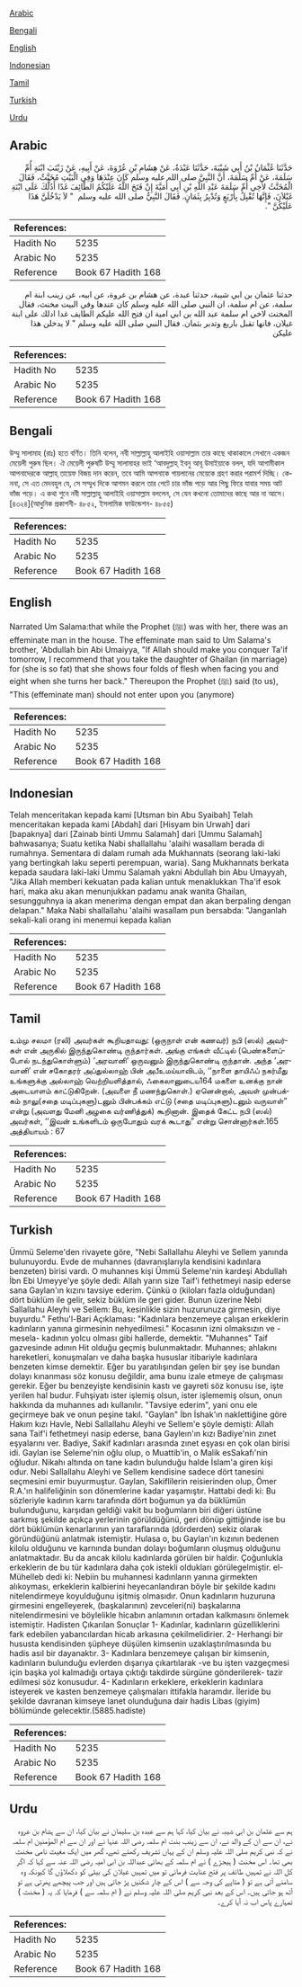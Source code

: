 [Arabic](#arabic)

[Bengali](#bengali)

[English](#english)

[Indonesian](#indonesian)

[Tamil](#tamil)

[Turkish](#turkish)

[Urdu](#urdu)

## Arabic


<div dir="rtl" lang="ar" style={{fontSize:'larger',backgroundColor:'#f8f9fa',padding:20}}>
حَدَّثَنَا عُثْمَانُ بْنُ أَبِي شَيْبَةَ، حَدَّثَنَا عَبْدَةُ، عَنْ هِشَامِ بْنِ عُرْوَةَ، عَنْ أَبِيهِ، عَنْ زَيْنَبَ ابْنَةِ أُمِّ سَلَمَةَ، عَنْ أُمِّ سَلَمَةَ، أَنَّ النَّبِيَّ صلى الله عليه وسلم كَانَ عِنْدَهَا وَفِي الْبَيْتِ مُخَنَّثٌ، فَقَالَ الْمُخَنَّثُ لأَخِي أُمِّ سَلَمَةَ عَبْدِ اللَّهِ بْنِ أَبِي أُمَيَّةَ إِنْ فَتَحَ اللَّهُ عَلَيْكُمُ الطَّائِفَ غَدًا أَدُلُّكَ عَلَى ابْنَةِ غَيْلاَنَ، فَإِنَّهَا تُقْبِلُ بِأَرْبَعٍ وَتُدْبِرُ بِثَمَانٍ‏.‏ فَقَالَ النَّبِيُّ صلى الله عليه وسلم ‏ "‏ لاَ يَدْخُلَنَّ هَذَا عَلَيْكُنَّ ‏"‏‏.‏
</div>
<div style={{backgroundColor:'#f8f9fa',padding:20, marginBottom: 10}}><table> <thead> <tr> <th>References:</th> <th></th> </tr> </thead> <tbody><tr><td>Hadith No</td><td>5235</td></tr><tr><td>Arabic No</td><td>5235</td></tr><tr><td>Reference</td><td>Book 67 Hadith 168</td></tr></tbody></table></div>


<div dir="rtl" lang="ar" style={{fontSize:'larger',backgroundColor:'#f8f9fa',padding:20}}>
حدثنا عثمان بن ابي شيبة، حدثنا عبدة، عن هشام بن عروة، عن ابيه، عن زينب ابنة ام سلمة، عن ام سلمة، ان النبي صلى الله عليه وسلم كان عندها وفي البيت مخنث، فقال المخنث لاخي ام سلمة عبد الله بن ابي امية ان فتح الله عليكم الطايف غدا ادلك على ابنة غيلان، فانها تقبل باربع وتدبر بثمان. فقال النبي صلى الله عليه وسلم " لا يدخلن هذا عليكن
</div>
<div style={{backgroundColor:'#f8f9fa',padding:20, marginBottom: 10}}><table> <thead> <tr> <th>References:</th> <th></th> </tr> </thead> <tbody><tr><td>Hadith No</td><td>5235</td></tr><tr><td>Arabic No</td><td>5235</td></tr><tr><td>Reference</td><td>Book 67 Hadith 168</td></tr></tbody></table></div>

## Bengali


<div dir="ltr" lang="bn" style={{fontSize:'larger',backgroundColor:'#f8f9fa',padding:20}}>
উম্মু সালামাহ (রাঃ) হতে বর্ণিত। তিনি বলেন, নবী সাল্লাল্লাহু আলাইহি ওয়াসাল্লাম তার কাছে থাকাকালে সেখানে একজন মেয়েলী পুরুষ ছিল। ঐ মেয়েলী পুরুষটি উম্মু সালামাহর ভাই ‘আবদুল্লাহ্ ইবনু আবূ উমাইয়াকে বলল, যদি আগামীকাল আপনাদেরকে আল্লাহ্ তায়েফ বিজয় দান করেন, তবে আমি আপনাকে গায়লানের মেয়েকে গ্রহণ করার পরামর্শ দিচ্ছি। কেননা, সে এত মেদবহুল যে, সে সম্মুখ দিকে আগমন করলে তার পেটে চার ভাঁজ পড়ে আর পিছু ফিরে যাবার সময় আট ভাঁজ পড়ে। এ কথা শুনে নবী সাল্লাল্লাহু আলাইহি ওয়াসাল্লাম বললেন, সে যেন কখনো তোমাদের কাছে আর না আসে। [৪৩২৪](আধুনিক প্রকাশনী- ৪৮৫২, ইসলামিক ফাউন্ডেশন- ৪৮৫৫)
</div>
<div style={{backgroundColor:'#f8f9fa',padding:20, marginBottom: 10}}><table> <thead> <tr> <th>References:</th> <th></th> </tr> </thead> <tbody><tr><td>Hadith No</td><td>5235</td></tr><tr><td>Arabic No</td><td>5235</td></tr><tr><td>Reference</td><td>Book 67 Hadith 168</td></tr></tbody></table></div>

## English


<div dir="ltr" lang="en" style={{fontSize:'larger',backgroundColor:'#f8f9fa',padding:20}}>
Narrated Um Salama:that while the Prophet (ﷺ) was with her, there was an effeminate man in the house. The effeminate man said to Um Salama's brother, 'Abdullah bin Abi Umaiyya, "If Allah should make you conquer Ta'if tomorrow, I recommend that you take the daughter of Ghailan (in marriage) for (she is so fat) that she shows four folds of flesh when facing you and eight when she turns her back." Thereupon the Prophet (ﷺ) said (to us), "This (effeminate man) should not enter upon you (anymore)
</div>
<div style={{backgroundColor:'#f8f9fa',padding:20, marginBottom: 10}}><table> <thead> <tr> <th>References:</th> <th></th> </tr> </thead> <tbody><tr><td>Hadith No</td><td>5235</td></tr><tr><td>Arabic No</td><td>5235</td></tr><tr><td>Reference</td><td>Book 67 Hadith 168</td></tr></tbody></table></div>

## Indonesian


<div dir="ltr" lang="id" style={{fontSize:'larger',backgroundColor:'#f8f9fa',padding:20}}>
Telah menceritakan kepada kami [Utsman bin Abu Syaibah] Telah menceritakan kepada kami [Abdah] dari [Hisyam bin Urwah] dari [bapaknya] dari [Zainab binti Ummu Salamah] dari [Ummu Salamah] bahwasanya; Suatu ketika Nabi shallallahu 'alaihi wasallam berada di rumahnya. Sementara di dalam rumah ada Mukhannats (seorang laki-laki yang bertingkah laku seperti perempuan, waria). Sang Mukhannats berkata kepada saudara laki-laki Ummu Salamah yakni Abdullah bin Abu Umayyah, "Jika Allah memberi kekuatan pada kalian untuk menaklukkan Tha'if esok hari, maka aku akan menunjukkan padamu anak wanita Ghailan, sesungguhnya ia akan menerima dengan empat dan akan berpaling dengan delapan." Maka Nabi shallallahu 'alaihi wasallam pun bersabda: "Janganlah sekali-kali orang ini menemui kepada kalian
</div>
<div style={{backgroundColor:'#f8f9fa',padding:20, marginBottom: 10}}><table> <thead> <tr> <th>References:</th> <th></th> </tr> </thead> <tbody><tr><td>Hadith No</td><td>5235</td></tr><tr><td>Arabic No</td><td>5235</td></tr><tr><td>Reference</td><td>Book 67 Hadith 168</td></tr></tbody></table></div>

## Tamil


<div dir="ltr" lang="ta" style={{fontSize:'larger',backgroundColor:'#f8f9fa',padding:20}}>
உம்மு சலமா (ரலி) அவர்கள் கூறியதாவது: (ஒருநாள் என் கணவர்) நபி (ஸல்) அவர்கள் என் அருகில் இருந்துகொண்டி ருந்தார்கள். அங்கு எங்கள் வீட்டில் (பெண்களைப்போல் நடந்துகொள்ளும்) ‘அரவானி’ ஒருவனும் இருந்துகொண்டி ருந்தான். அந்த ‘அரவானி’ என் சகோதரர் அப்துல்லாஹ் பின் அபீஉமய்யாவிடம், ‘‘நாளை தாயிஃப் நகர்மீது உங்களுக்கு அல்லாஹ் வெற்றியளித்தால், ஃகைலானுடைய164 மகளை உனக்கு நான் அடையாளம் காட்டுகிறேன். (அவளை நீ மணந்துகொள்.) ஏனென்றால், அவள் முன்பக்கம் நாலு(சதை மடிப்புகளு)டனும் பின்பக்கம் எட்டு (சதை மடிப்புகளு)டனும் வருவாள்” என்று (அவளது மேனி அழகை வர்ணித்துக்) கூறினான். இதைக் கேட்ட நபி (ஸல்) அவர்கள், ‘‘இவன் உங்களிடம் ஒருபோதும் வரக் கூடாது” என்று சொன்னார்கள்.165 அத்தியாயம் : 67
</div>
<div style={{backgroundColor:'#f8f9fa',padding:20, marginBottom: 10}}><table> <thead> <tr> <th>References:</th> <th></th> </tr> </thead> <tbody><tr><td>Hadith No</td><td>5235</td></tr><tr><td>Arabic No</td><td>5235</td></tr><tr><td>Reference</td><td>Book 67 Hadith 168</td></tr></tbody></table></div>

## Turkish


<div dir="ltr" lang="tr" style={{fontSize:'larger',backgroundColor:'#f8f9fa',padding:20}}>
Ümmü Seleme'den rivayete göre, "Nebi Sallallahu Aleyhi ve Sellem yanında bulunuyordu. Evde de muhannes (davranışlarıyla kendisini kadınlara benzeten) birisi vardı. O muhannes kişi Ümmü Seleme'nin kardeşi Abdullah İbn Ebi Umeyye'ye şöyle dedi: Allah yarın size Taif'i fethetmeyi nasip ederse sana Gaylan'ın kızını tavsiye ederim. Çünkü o (kiloları fazla olduğundan) dört büklüm ile gelir, sekiz büklüm ile geri gider. Bunun üzerine Nebi Sallallahu Aleyhi ve Sellem: Bu, kesinlikle sizin huzurunuza girmesin, diye buyurdu." Fethu'l-Bari Açıklaması: "Kadınlara benzemeye çalışan erkeklerin kadınların yanına girmesinin nehyedilmesi." Kocasının izni olmaksızın ve -mesela- kadının yolcu olması gibi hallerde, demektir. "Muhannes" Taif gazvesinde adının Hit olduğu geçmiş bulunmaktadır. Muhannes; ahlakını hareketleri, konuşmaları ve daha başka hususlar itibariyle kadınlara benzeten kimse demektir. Eğer bu yaratılışından gelen bir şey ise bundan dolayı kınanması söz konusu değildir, ama bunu izale etmeye de çalışması gerekir. Eğer bu benzeyişte kendisinin kastı ve gayreti söz konusu ise, işte yerilen hal budur. Fuhşiyatı ister işlemiş olsun, ister işlememiş olsun, onun hakkında da muhannes adı kullanılır. "Tavsiye ederim", yani onu ele geçirmeye bak ve onun peşine takıl. "Gaylan" İbn İshak'ın naklettiğine göre Hakım kızı Havle, Nebi Sallallahu Aleyhi ve Sellem'e şöyle demişti: Allah sana Taif'i fethetmeyi nasip ederse, bana Gayleın'ın kızı Badiye'nin zınet eşyalarını ver. Badiye, Sakif kadınları arasında zınet eşyası en çok olan birisi idi. Gaylan ise Seleme'nin oğlu olup, o Muattib'in, o Malik esSakafı'nin oğludur. Nikahı altında on tane kadın bulunduğu halde İslam'a giren kişi odur. Nebi Sallallahu Aleyhi ve Sellem kendisine sadece dört tanesini seçmesini emir buyurmuştur. Gaylan, Sakiflilerin reisierinden olup, Ömer R.A.'ın halifeliğinin son dönemlerine kadar yaşamıştır. Hattabi dedi ki: Bu sözleriyle kadının karnı tarafında dört boğumun ya da büklümün bulunduğunu, karşıdan geldiği vakit bu boğumların biri diğeri üstüne sarkmış şekilde açıkça yerlerinin görüldüğünü, geri dönüp gittiğinde ise bu dört büklümün kenarlarının yan taraflarında (dörderden) sekiz olarak göründüğünü anlatmak istemiştir. Hulasa o, bu Gaylan'ın kızının bedenen kilolu olduğunu ve karnında bundan dolayı boğumların oluşmuş olduğunu anlatmaktadır. Bu da ancak kilolu kadınlarda görülen bir haldir. Çoğunlukla erkeklerin de bu tür kadınlara daha çok istekli oldukları görülegelmiştir. el-Mühelleb dedi ki: Nebiin bu muhannesi kadınların yanına girmekten alıkoyması, erkeklerin kalbierini heyecanlandıran böyle bir şekilde kadını nitelendirmeye koyulduğunu işitmiş olmasıdır. Onun kadınların huzuruna girmesini engelleyerek, (başkalarının) zevceleri(ni) başkalarına nitelendirmesini ve böylelikle hicabın anlamının ortadan kalkmasını önlemek istemiştir. Hadisten Çıkarılan Sonuçlar 1- Kadınlar, kadınların güzelliklerini fark edebilen yabancılardan hicab arkasına çekilmelidirier. 2- Herhangi bir hususta kendisinden şüpheye düşülen kimsenin uzaklaştırılmasında bu hadis asıl bir dayanaktır. 3- Kadınlara benzemeye çalışan bir kimsenin, kadınların bulunduğu evIerden dışarıya çıkartılarak -ve bu işten vazgeçmesi için başka yol kalmadığı ortaya çıktığı takdirde sürgüne gönderilerek- tazir edilmesi söz konusudur. 4- Kadınların erkeklere, erkeklerin kadınlara isteyerek ve kasten benzemeye çalışmaları ittifakla haramdır. İleride bu şekilde davranan kimseye lanet olunduğuna dair hadis Libas (giyim) bölümünde gelecektir.(5885.hadiste)
</div>
<div style={{backgroundColor:'#f8f9fa',padding:20, marginBottom: 10}}><table> <thead> <tr> <th>References:</th> <th></th> </tr> </thead> <tbody><tr><td>Hadith No</td><td>5235</td></tr><tr><td>Arabic No</td><td>5235</td></tr><tr><td>Reference</td><td>Book 67 Hadith 168</td></tr></tbody></table></div>

## Urdu


<div dir="rtl" lang="ur" style={{fontSize:'larger',backgroundColor:'#f8f9fa',padding:20}}>
ہم سے عثمان بن ابی شیبہ نے بیان کیا، کہا ہم سے عبدہ بن سلیمان نے بیان کیا، ان سے ہشام بن عروہ نے، ان سے ان کے والد نے، ان سے زینب بنت ام سلمہ رضی اللہ عنہا نے اور ان سے ام المؤمنین ام سلمہ نے کہ نبی کریم صلی اللہ علیہ وسلم ان کے یہاں تشریف رکھتے تھے، گھر میں ایک مغیث نامی مخنث بھی تھا۔ اس مخنث ( ہیجڑے ) نے ام سلمہ کے بھائی عبداللہ بن ابی امیہ رضی اللہ عنہ سے کہا کہ اگر کل اللہ نے تمہیں طائف پر فتح عنایت فرمائی تو میں تمہیں غیلان کی بیٹی کو دکھلاؤں گا کیونکہ وہ سامنے آتی ہے تو ( مٹاپے کی وجہ سے ) اس کے چار شکنیں پڑ جاتی ہیں اور جب پیچھے پھرتی ہے تو آٹھ ہو جاتی ہیں۔ اس کے بعد نبی کریم صلی اللہ علیہ وسلم نے ( ام سلمہ سے ) فرمایا کہ یہ ( مخنث ) تمہارے پاس اب نہ آیا کرے۔
</div>
<div style={{backgroundColor:'#f8f9fa',padding:20, marginBottom: 10}}><table> <thead> <tr> <th>References:</th> <th></th> </tr> </thead> <tbody><tr><td>Hadith No</td><td>5235</td></tr><tr><td>Arabic No</td><td>5235</td></tr><tr><td>Reference</td><td>Book 67 Hadith 168</td></tr></tbody></table></div>
